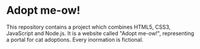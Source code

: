 # Adopt me-ow!

This repository contains a project which combines HTML5, CSS3, JavaScript and Node.js. It is a website called "Adopt me-ow!", representing a portal for cat adoptions. Every inormation is fictional.
